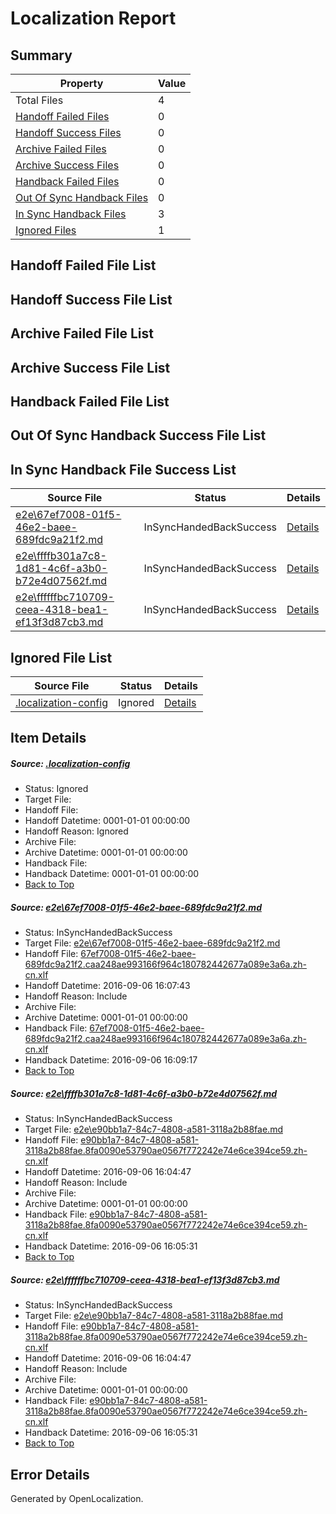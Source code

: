 # <a name='report-top'></a> Localization Report

## Summary
 Property | Value 
 -------- | ----- 
 Total Files | 4
[ Handoff Failed Files ](#handoff-failed-list)| 0
[ Handoff Success Files ](#handoff-success-list)| 0
[ Archive Failed Files ](#archive-failed-list)| 0
[ Archive Success Files ](#archive-success-list)| 0
[ Handback Failed Files ](#handback-failed-list)| 0
[ Out Of Sync Handback Files ](#outofsync-handback-success-list)| 0
[ In Sync Handback Files ](#insync-handback-success-list)| 3
[ Ignored Files ](#ignored-list)| 1

## <a name='handoff-failed-list'></a> Handoff Failed File List

## <a name='handoff-success-list'></a> Handoff Success File List

## <a name='archive-failed-list'></a> Archive Failed File List

## <a name='archive-success-list'></a> Archive Success File List

## <a name='handback-failed-list'></a> Handback Failed File List

## <a name='outofsync-handback-success-list'></a> Out Of Sync Handback Success File List

## <a name='insync-handback-success-list'></a> In Sync Handback File Success List
 Source File | Status | Details 
 ----------- | ------ | ------- 
 [e2e\67ef7008-01f5-46e2-baee-689fdc9a21f2.md](https://github.com/OpenLocalizationTestOrg/ol-test0/blob/ab8387a3f5230a848eb8727149b54b42ced9582a/e2e/67ef7008-01f5-46e2-baee-689fdc9a21f2.md) | InSyncHandedBackSuccess | [Details](#df86e60e4be5e61a8051a3c43eda25dc51aedc111)
 [e2e\ffffb301a7c8-1d81-4c6f-a3b0-b72e4d07562f.md](https://github.com/OpenLocalizationTestOrg/ol-test0/blob/5e67d4bc11ee7a97b11cc4967602feb2df4f1fb9/e2e/ffffb301a7c8-1d81-4c6f-a3b0-b72e4d07562f.md) | InSyncHandedBackSuccess | [Details](#d7a21320fd9f77e6ba4b12be75a45c269121886b2)
 [e2e\ffffffbc710709-ceea-4318-bea1-ef13f3d87cb3.md](https://github.com/OpenLocalizationTestOrg/ol-test0/blob/ab8387a3f5230a848eb8727149b54b42ced9582a/e2e/ffffffbc710709-ceea-4318-bea1-ef13f3d87cb3.md) | InSyncHandedBackSuccess | [Details](#d7a21320fd9f77e6ba4b12be75a45c269121886b3)

## <a name='ignored-list'></a> Ignored File List
 Source File | Status | Details 
 ----------- | ------ | ------- 
 [.localization-config](https://github.com/OpenLocalizationTestOrg/ol-test0/blob/ab8387a3f5230a848eb8727149b54b42ced9582a/.localization-config) | Ignored | [Details](#3d4f252ac210baf56311d7e97dcc2db10974dbd20)

## Item Details
##### <a name='3d4f252ac210baf56311d7e97dcc2db10974dbd20'></a> Source: [.localization-config](https://github.com/OpenLocalizationTestOrg/ol-test0/blob/ab8387a3f5230a848eb8727149b54b42ced9582a/.localization-config)
* Status: Ignored
* Target File: 
* Handoff File: 
* Handoff Datetime: 0001-01-01 00:00:00
* Handoff Reason: Ignored
* Archive File: 
* Archive Datetime: 0001-01-01 00:00:00
* Handback File: 
* Handback Datetime: 0001-01-01 00:00:00
* [Back to Top](#report-top)

##### <a name='df86e60e4be5e61a8051a3c43eda25dc51aedc111'></a> Source: [e2e\67ef7008-01f5-46e2-baee-689fdc9a21f2.md](https://github.com/OpenLocalizationTestOrg/ol-test0/blob/ab8387a3f5230a848eb8727149b54b42ced9582a/e2e/67ef7008-01f5-46e2-baee-689fdc9a21f2.md)
* Status: InSyncHandedBackSuccess
* Target File: [e2e\67ef7008-01f5-46e2-baee-689fdc9a21f2.md](https://github.com/OpenLocalizationTestOrg/ol-test0-zhcn/blob/22c27f13e57fe0a8422fc0fe5f6f6b60c5e147d5/e2e/67ef7008-01f5-46e2-baee-689fdc9a21f2.md)
* Handoff File: [67ef7008-01f5-46e2-baee-689fdc9a21f2.caa248ae993166f964c180782442677a089e3a6a.zh-cn.xlf](https://github.com/OpenLocalizationTestOrg/ol-test0-handoff/blob/ee72759cb628b88ba3dd8ba9e5d7a8224396a30c/ol-handoff/OpenLocalizationTestOrg/ol-test0-zhcn/ci/ht/67ef7008-01f5-46e2-baee-689fdc9a21f2.caa248ae993166f964c180782442677a089e3a6a.zh-cn.xlf)
* Handoff Datetime: 2016-09-06 16:07:43
* Handoff Reason: Include
* Archive File: 
* Archive Datetime: 0001-01-01 00:00:00
* Handback File: [67ef7008-01f5-46e2-baee-689fdc9a21f2.caa248ae993166f964c180782442677a089e3a6a.zh-cn.xlf](https://github.com/OpenLocalizationTestOrg/ol-test0-handback/blob/e0b1f7b6a7c6fce646589b650fff2611ebf2584c/ol-handback/OpenLocalizationTestOrg/ol-test0-zhcn/ci/ht/67ef7008-01f5-46e2-baee-689fdc9a21f2.caa248ae993166f964c180782442677a089e3a6a.zh-cn.xlf)
* Handback Datetime: 2016-09-06 16:09:17
* [Back to Top](#report-top)

##### <a name='d7a21320fd9f77e6ba4b12be75a45c269121886b2'></a> Source: [e2e\ffffb301a7c8-1d81-4c6f-a3b0-b72e4d07562f.md](https://github.com/OpenLocalizationTestOrg/ol-test0/blob/5e67d4bc11ee7a97b11cc4967602feb2df4f1fb9/e2e/ffffb301a7c8-1d81-4c6f-a3b0-b72e4d07562f.md)
* Status: InSyncHandedBackSuccess
* Target File: [e2e\e90bb1a7-84c7-4808-a581-3118a2b88fae.md](https://github.com/OpenLocalizationTestOrg/ol-test0-zhcn/blob/72d7418940b0ed629babbb057d93a3b5b35db2f1/e2e/e90bb1a7-84c7-4808-a581-3118a2b88fae.md)
* Handoff File: [e90bb1a7-84c7-4808-a581-3118a2b88fae.8fa0090e53790ae0567f772242e74e6ce394ce59.zh-cn.xlf](https://github.com/OpenLocalizationTestOrg/ol-test0-handoff/blob/1419fdc9bb7049e5171b26f996b0eaf405c91364/ol-handoff/OpenLocalizationTestOrg/ol-test0-zhcn/ci/ht/e90bb1a7-84c7-4808-a581-3118a2b88fae.8fa0090e53790ae0567f772242e74e6ce394ce59.zh-cn.xlf)
* Handoff Datetime: 2016-09-06 16:04:47
* Handoff Reason: Include
* Archive File: 
* Archive Datetime: 0001-01-01 00:00:00
* Handback File: [e90bb1a7-84c7-4808-a581-3118a2b88fae.8fa0090e53790ae0567f772242e74e6ce394ce59.zh-cn.xlf](https://github.com/OpenLocalizationTestOrg/ol-test0-handback/blob/36e02f270cdd838a4cce1431da9facf4016dc9bc/ol-handback/OpenLocalizationTestOrg/ol-test0-zhcn/ci/ht/e90bb1a7-84c7-4808-a581-3118a2b88fae.8fa0090e53790ae0567f772242e74e6ce394ce59.zh-cn.xlf)
* Handback Datetime: 2016-09-06 16:05:31
* [Back to Top](#report-top)

##### <a name='d7a21320fd9f77e6ba4b12be75a45c269121886b3'></a> Source: [e2e\ffffffbc710709-ceea-4318-bea1-ef13f3d87cb3.md](https://github.com/OpenLocalizationTestOrg/ol-test0/blob/ab8387a3f5230a848eb8727149b54b42ced9582a/e2e/ffffffbc710709-ceea-4318-bea1-ef13f3d87cb3.md)
* Status: InSyncHandedBackSuccess
* Target File: [e2e\e90bb1a7-84c7-4808-a581-3118a2b88fae.md](https://github.com/OpenLocalizationTestOrg/ol-test0-zhcn/blob/72d7418940b0ed629babbb057d93a3b5b35db2f1/e2e/e90bb1a7-84c7-4808-a581-3118a2b88fae.md)
* Handoff File: [e90bb1a7-84c7-4808-a581-3118a2b88fae.8fa0090e53790ae0567f772242e74e6ce394ce59.zh-cn.xlf](https://github.com/OpenLocalizationTestOrg/ol-test0-handoff/blob/1419fdc9bb7049e5171b26f996b0eaf405c91364/ol-handoff/OpenLocalizationTestOrg/ol-test0-zhcn/ci/ht/e90bb1a7-84c7-4808-a581-3118a2b88fae.8fa0090e53790ae0567f772242e74e6ce394ce59.zh-cn.xlf)
* Handoff Datetime: 2016-09-06 16:04:47
* Handoff Reason: Include
* Archive File: 
* Archive Datetime: 0001-01-01 00:00:00
* Handback File: [e90bb1a7-84c7-4808-a581-3118a2b88fae.8fa0090e53790ae0567f772242e74e6ce394ce59.zh-cn.xlf](https://github.com/OpenLocalizationTestOrg/ol-test0-handback/blob/36e02f270cdd838a4cce1431da9facf4016dc9bc/ol-handback/OpenLocalizationTestOrg/ol-test0-zhcn/ci/ht/e90bb1a7-84c7-4808-a581-3118a2b88fae.8fa0090e53790ae0567f772242e74e6ce394ce59.zh-cn.xlf)
* Handback Datetime: 2016-09-06 16:05:31
* [Back to Top](#report-top)


## Error Details

Generated by OpenLocalization.
